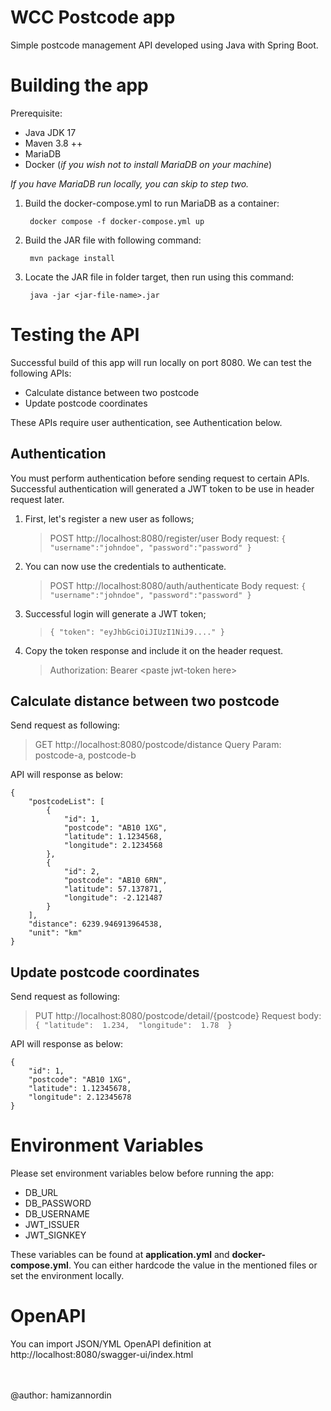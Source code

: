 # WCC Postcode app

Simple postcode management API developed using Java with Spring Boot.

# Building the app
Prerequisite:
- Java JDK  17
- Maven 3.8 ++
- MariaDB
- Docker (*if you wish not to install MariaDB on your machine*)

*If you have MariaDB run locally, you can skip to step two.*

1. Build the docker-compose.yml to run MariaDB as a container:

	    docker compose -f docker-compose.yml up

2. Build the JAR file with following command:

	    mvn package install
    
3. Locate the JAR file in folder target, then run using this command:

	    java -jar <jar-file-name>.jar


# Testing the API
Successful build of this app will run locally on port 8080. We can test the following APIs:
- Calculate distance between two postcode
- Update postcode coordinates

These APIs require user authentication, see Authentication below.

## Authentication
You must perform authentication before sending request to certain APIs. Successful authentication will generated a JWT token to be use in header request later.

1. First, let's register a new user as follows;

	> POST http://localhost:8080/register/user
	> Body request:
	> `{	"username":"johndoe", "password":"password"	}`

2. You can now use the credentials to authenticate.
	> POST http://localhost:8080/auth/authenticate
	> Body request:
	> `{	"username":"johndoe", "password":"password"	}`
	
3. Successful login will generate a JWT token;

   >`{ "token": "eyJhbGciOiJIUzI1NiJ9...." }`

4. Copy the token response and include it on the header request.
	> Authorization: Bearer \<paste jwt-token here>
	
## Calculate distance between two postcode

Send request as following:

> GET http://localhost:8080/postcode/distance
> Query Param: postcode-a, postcode-b

API will response as below:

    {
	    "postcodeList": [
	        {
	            "id": 1,
	            "postcode": "AB10 1XG",
	            "latitude": 1.1234568,
	            "longitude": 2.1234568
	        },
	        {
	            "id": 2,
	            "postcode": "AB10 6RN",
	            "latitude": 57.137871,
	            "longitude": -2.121487
	        }
	    ],
	    "distance": 6239.946913964538,
	    "unit": "km"
    }

## Update postcode coordinates
Send request as following:

> PUT http://localhost:8080/postcode/detail/{postcode}
> Request body: `{ "latitude":  1.234,	"longitude":  1.78	}`

API will response as below:

    {
	    "id": 1,
	    "postcode": "AB10 1XG",
	    "latitude": 1.12345678,
	    "longitude": 2.12345678
    }



# Environment Variables
Please set environment variables below before running the app:
- DB_URL
- DB_PASSWORD
- DB_USERNAME
- JWT_ISSUER
- JWT_SIGNKEY

These variables can be found at **application.yml** and **docker-compose.yml**. You can either hardcode the value in the mentioned files or set the environment locally.

# OpenAPI

You can import JSON/YML OpenAPI definition at http://localhost:8080/swagger-ui/index.html

<br><br>
@author: hamizannordin